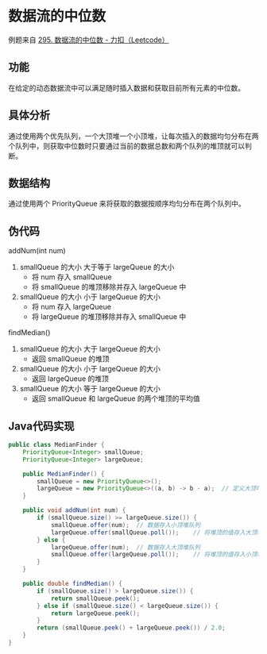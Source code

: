 # 数据流的中位数

例题来自 [295. 数据流的中位数 - 力扣（Leetcode）](https://leetcode.cn/problems/find-median-from-data-stream/description/)

## 功能

在给定的动态数据流中可以满足随时插入数据和获取目前所有元素的中位数。

## 具体分析

通过使用两个优先队列，一个大顶堆一个小顶堆，让每次插入的数据均匀分布在两个队列中，则获取中位数时只要通过当前的数据总数和两个队列的堆顶就可以判断。

## 数据结构

通过使用两个 PriorityQueue 来将获取的数据按顺序均匀分布在两个队列中。

## 伪代码

addNum(int num)

1. smallQueue 的大小 大于等于 largeQueue 的大小
   * 将 num 存入 smallQueue
   * 将 smallQueue 的堆顶移除并存入 largeQueue 中
2. smallQueue 的大小 小于 largeQueue 的大小
   * 将 num 存入 largeQueue
   * 将 largeQueue 的堆顶移除并存入 smallQueue 中

findMedian()

1. smallQueue 的大小 大于 largeQueue 的大小
   * 返回 smallQueue 的堆顶
2. smallQueue 的大小 小于 largeQueue 的大小
   * 返回 largeQueue 的堆顶
3. smallQueue 的大小 等于 largeQueue 的大小
   * 返回 smallQueue 和 largeQueue 的两个堆顶的平均值

## Java代码实现

```java
public class MedianFinder {
    PriorityQueue<Integer> smallQueue;
    PriorityQueue<Integer> largeQueue;

    public MedianFinder() {
        smallQueue = new PriorityQueue<>();
        largeQueue = new PriorityQueue<>((a, b) -> b - a);	// 定义大顶堆的优先队列
    }

    public void addNum(int num) {
        if (smallQueue.size() >= largeQueue.size()) {
            smallQueue.offer(num);	// 数据存入小顶堆队列
            largeQueue.offer(smallQueue.poll());	// 将堆顶的值存入大顶堆队列
        } else {
            largeQueue.offer(num);	// 数据存入大顶堆队列
            smallQueue.offer(largeQueue.poll());	// 将堆顶的值存入小顶堆队列
        }
    }

    public double findMedian() {
        if (smallQueue.size() > largeQueue.size()) {
            return smallQueue.peek();
        } else if (smallQueue.size() < largeQueue.size()) {
            return largeQueue.peek();
        }
        return (smallQueue.peek() + largeQueue.peek()) / 2.0;
    }
}
```

